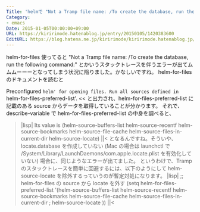 ```yaml
---
Title: 'helmで "Not a Tramp file name: /To create the database, run the following command:"'
Category:
- emacs
Date: 2015-01-05T00:00:00+09:00
URL: https://kiririmode.hatenablog.jp/entry/20150105/1420383600
EditURL: https://blog.hatena.ne.jp/kiririmode/kiririmode.hatenablog.jp/atom/entry/8454420450079198893
---
```


helm-for-files 使ってると "Not a Tramp file name: /To create the database, run the following command:" とかいうスタックトレースを伴うエラーが出てムムムーーーとなってしまう状況に陥りました。かなしいですね。
helm-for-files のドキュメントを読むと
>>
Preconfigured `helm' for opening files.
Run all sources defined in `helm-for-files-preferred-list'.
<<
と出力され、helm-for-files-preferred-list に記載のある source からデータを取得していることが分かります。
それで、describe-variable で helm-for-files-preferred-list の中身を調べると、
>|lisp|
Its value is
(helm-source-buffers-list helm-source-recentf helm-source-bookmarks helm-source-file-cache helm-source-files-in-current-dir helm-source-locate)
||<
となるんですね。そういや、locate.database を作成していない (Mac の場合は launchctl で /System/Library/LaunchDaemons/com.apple.locate.plist を有効化していない) 場合に、同じようなエラーが出てました。
というわけで、Tramp のスタックトレースを簡単に回避するには、以下のようにして helm-source-locate を除外するっていうのが暫定対処になります。
>|lisp|
;; helm-for-files の source から locate を外す
(setq helm-for-files-preferred-list
      '(helm-source-buffers-list
        helm-source-recentf
        helm-source-bookmarks
        helm-source-file-cache
        helm-source-files-in-current-dir
        ; helm-source-locate
        ))
||<
